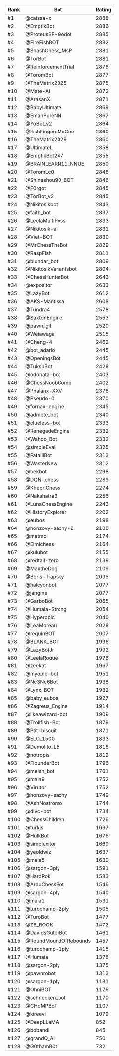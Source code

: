 Rank|Bot|Rating
---|---|---
#1|@caissa-x|2888
#2|@EmptikBot|2886
#3|@ProteusSF-Godot|2885
#4|@FireFishBOT|2882
#5|@ShashChess_MsP|2881
#6|@TorBot|2881
#7|@ReinforcementTrial|2878
#8|@ToromBot|2877
#9|@TheMatrix2025|2875
#10|@Mate-AI|2872
#11|@ArasanX|2871
#12|@BabyUltimate|2869
#13|@EmanPureNN|2867
#14|@YoBot_v2|2864
#15|@FishFingersMcGee|2860
#16|@TheMatrix2029|2860
#17|@UltimateL|2858
#18|@EmptikBot247|2855
#19|@BRAINLEARN11_NNUE|2850
#20|@ToromLc0|2848
#21|@Shineshou90_BOT|2846
#22|@F0rgot|2845
#23|@TorBot_v2|2845
#24|@Nikitosikbot|2843
#25|@faith_bot|2837
#26|@LeelaMultiPoss|2833
#27|@Nikitosik-ai|2831
#28|@Viet-BOT|2830
#29|@MrChessTheBot|2829
#30|@RaspFish|2811
#31|@blundar_bot|2809
#32|@NikitosikVariantsbot|2804
#33|@ChessHunterBot|2643
#34|@expositor|2633
#35|@LazyBot|2612
#36|@AKS-Mantissa|2608
#37|@Tundra4|2578
#38|@SaxtonEngine|2553
#39|@pawn_git|2520
#40|@Weiawaga|2515
#41|@Cheng-4|2462
#42|@bot_adario|2445
#43|@OpeningsBot|2445
#44|@TuksuBot|2428
#45|@odonata-bot|2403
#46|@ChessNoobComp|2402
#47|@Phalanx-XXV|2378
#48|@Pseudo-0|2370
#49|@fornax-engine|2345
#50|@admete_bot|2340
#51|@clueless-bot|2333
#52|@RenegadeEngine|2332
#53|@Wahoo_Bot|2332
#54|@simpleEval|2325
#55|@FataliiBot|2313
#56|@WasterNew|2312
#57|@bekbot|2298
#58|@DQN-chess|2289
#59|@KhepriChess|2274
#60|@Nakshatra3|2256
#61|@LunaChessEngine|2243
#62|@HistoryExplorer|2202
#63|@eubos|2198
#64|@honzovy-sachy-2|2188
#65|@matmoi|2174
#66|@Elmichess|2164
#67|@kulubot|2155
#68|@redtail-zero|2139
#69|@MaxtheDog|2109
#70|@Boris-Trapsky|2095
#71|@halcyonbot|2077
#72|@jangine|2077
#73|@GarboBot|2065
#74|@Humaia-Strong|2054
#75|@Hyperopic|2040
#76|@LeaMoreau|2028
#77|@requinBOT|2007
#78|@BLANK_BOT|1996
#79|@LazyBotJr|1992
#80|@LeelaRogue|1976
#81|@zeekat|1967
#82|@myopic-bot|1951
#83|@Nc3Nc6Bot|1938
#84|@Lynx_BOT|1932
#85|@baby_eubos|1927
#86|@Zagreus_Engine|1914
#87|@likeawizard-bot|1909
#88|@Trollfish-Bot|1879
#89|@Ptit-biscuit|1871
#90|@ELO_1500|1833
#91|@Demolito_L5|1818
#92|@notropis|1812
#93|@FlounderBot|1796
#94|@melsh_bot|1761
#95|@maia9|1752
#96|@Virutor|1752
#97|@honzovy-sachy|1749
#98|@AshNostromo|1744
#99|@dlvc-bot|1734
#100|@ChessChildren|1726
#101|@turkjs|1697
#102|@HulkBot|1676
#103|@simplexitor|1669
#104|@yeoldwiz|1637
#105|@maia5|1630
#106|@sargon-3ply|1591
#107|@HardRok|1583
#108|@ArduChessBot|1546
#109|@sargon-4ply|1540
#110|@maia1|1531
#111|@turochamp-2ply|1505
#112|@TuroBot|1477
#113|@ZE_ROOK|1472
#114|@DavidsGuterBot|1461
#115|@RoundMoundOfRebounds|1457
#116|@turochamp-1ply|1415
#117|@Humaia|1378
#118|@sargon-2ply|1375
#119|@pawnrobot|1313
#120|@sargon-1ply|1181
#121|@OhniBOT|1176
#122|@schnecken_bot|1170
#123|@CHoMPBoT|1107
#124|@kireevi|1079
#125|@DeepLLaMA|852
#126|@bobandi|845
#127|@grandQ_AI|750
#128|@G0thamB0t|732
